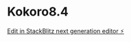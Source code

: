 # Kokoro8.4

[Edit in StackBlitz next generation editor ⚡️](https://stackblitz.com/~/github.com/TabareMajem/Kokoro8.4)